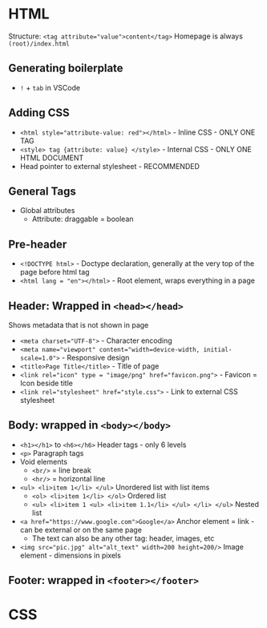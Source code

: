 # HTML
Structure: `<tag attribute="value">content</tag>`
Homepage is always `(root)/index.html`

## Generating boilerplate
- `!` + `tab` in VSCode

## Adding CSS
- `<html style="attribute-value: red"></html>` - Inline CSS - ONLY ONE TAG
- `<style> tag {attribute: value} </style>` - Internal CSS - ONLY ONE HTML DOCUMENT
- Head pointer to external stylesheet - RECOMMENDED

## General Tags
- Global attributes
  - Attribute: draggable = boolean

## Pre-header
- `<!DOCTYPE html>` - Doctype declaration, generally at the very top of the page before html tag
- `<html lang = "en"></html>` - Root element, wraps everything in a page

## Header: Wrapped in `<head></head>`
Shows metadata that is not shown in page
- `<meta charset="UTF-8">` - Character encoding
- `<meta name="viewport" content="width=device-width, initial-scale=1.0">` - Responsive design
- `<title>Page Title</title>` - Title of page
- `<link rel="icon" type = "image/png" href="favicon.png">` - Favicon = Icon beside title
- `<link rel="stylesheet" href="style.css">` - Link to external CSS stylesheet

## Body: wrapped in `<body></body>`
- `<h1></h1>` to `<h6></h6>` Header tags - only 6 levels
- `<p>` Paragraph tags 
- Void elements 
  - `<br/>` = line break
  - `<hr/>` = horizontal line
- `<ul> <li>item 1</li> </ul>` Unordered list with list items 
  - `<ol> <li>item 1</li> </ol>` Ordered list
  - `<ul> <li>item 1 <ul> <li>item 1.1</li> </ul> </li> </ul>` Nested list
- `<a href="https://www.google.com">Google</a>` Anchor element = link - can be external or on the same page
  - The text can also be any other tag: header, images, etc
- `<img src="pic.jpg" alt="alt_text" width=200 height=200/>` Image element - dimensions in pixels

## Footer: wrapped in `<footer></footer>`

# CSS
